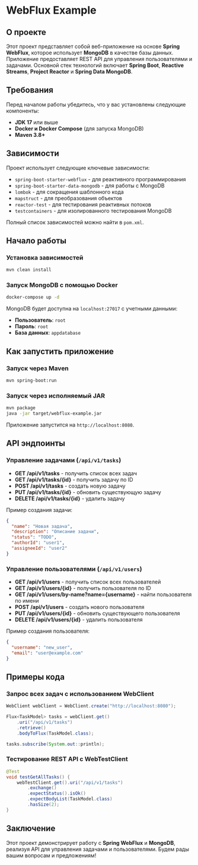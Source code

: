 # WebFlux Example

## О проекте

Этот проект представляет собой веб-приложение на основе **Spring WebFlux**, которое использует **MongoDB** в качестве базы данных. Приложение предоставляет REST API для управления пользователями и задачами. Основной стек технологий включает **Spring Boot**, **Reactive Streams**, **Project Reactor** и **Spring Data MongoDB**.

## Требования

Перед началом работы убедитесь, что у вас установлены следующие компоненты:

- **JDK 17** или выше
- **Docker и Docker Compose** (для запуска MongoDB)
- **Maven 3.8+**

## Зависимости

Проект использует следующие ключевые зависимости:

- `spring-boot-starter-webflux` - для реактивного программирования
- `spring-boot-starter-data-mongodb` - для работы с MongoDB
- `lombok` - для сокращения шаблонного кода
- `mapstruct` - для преобразования объектов
- `reactor-test` - для тестирования реактивных потоков
- `testcontainers` - для изолированного тестирования MongoDB

Полный список зависимостей можно найти в `pom.xml`.

## Начало работы

### Установка зависимостей

```sh
mvn clean install
```

### Запуск MongoDB с помощью Docker

```sh
docker-compose up -d
```

MongoDB будет доступна на `localhost:27017` с учетными данными:
- **Пользователь**: `root`
- **Пароль**: `root`
- **База данных**: `appdatabase`

## Как запустить приложение

### Запуск через Maven

```sh
mvn spring-boot:run
```

### Запуск через исполняемый JAR

```sh
mvn package
java -jar target/webflux-example.jar
```

Приложение запустится на `http://localhost:8080`.

## API эндпоинты

### Управление задачами (`/api/v1/tasks`)

- **GET /api/v1/tasks** - получить список всех задач
- **GET /api/v1/tasks/{id}** - получить задачу по ID
- **POST /api/v1/tasks** - создать новую задачу
- **PUT /api/v1/tasks/{id}** - обновить существующую задачу
- **DELETE /api/v1/tasks/{id}** - удалить задачу

Пример создания задачи:

```json
{
  "name": "Новая задача",
  "description": "Описание задачи",
  "status": "TODO",
  "authorId": "user1",
  "assigneeId": "user2"
}
```

### Управление пользователями (`/api/v1/users`)

- **GET /api/v1/users** - получить список всех пользователей
- **GET /api/v1/users/{id}** - получить пользователя по ID
- **GET /api/v1/users/by-name?name={username}** - найти пользователя по имени
- **POST /api/v1/users** - создать нового пользователя
- **PUT /api/v1/users/{id}** - обновить существующего пользователя
- **DELETE /api/v1/users/{id}** - удалить пользователя

Пример создания пользователя:

```json
{
  "username": "new_user",
  "email": "user@example.com"
}
```

## Примеры кода

### Запрос всех задач с использованием WebClient

```java
WebClient webClient = WebClient.create("http://localhost:8080");

Flux<TaskModel> tasks = webClient.get()
    .uri("/api/v1/tasks")
    .retrieve()
    .bodyToFlux(TaskModel.class);

tasks.subscribe(System.out::println);
```

### Тестирование REST API с WebTestClient

```java
@Test
void testGetAllTasks() {
    webTestClient.get().uri("/api/v1/tasks")
        .exchange()
        .expectStatus().isOk()
        .expectBodyList(TaskModel.class)
        .hasSize(2);
}
```

## Заключение

Этот проект демонстрирует работу с **Spring WebFlux** и **MongoDB**, реализуя API для управления задачами и пользователями.
Будем рады вашим вопросам и предложениям!

